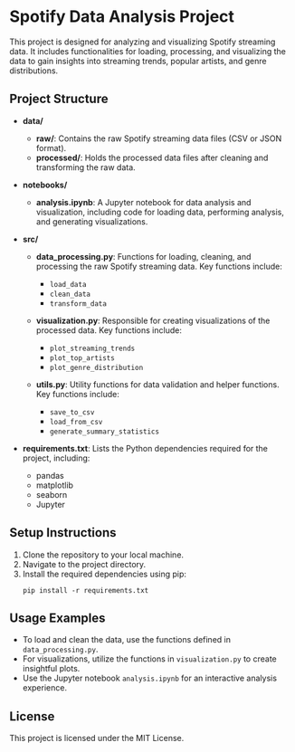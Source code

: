 # Spotify Data Analysis Project

This project is designed for analyzing and visualizing Spotify streaming data. It includes functionalities for loading, processing, and visualizing the data to gain insights into streaming trends, popular artists, and genre distributions.

## Project Structure

- **data/**
  - **raw/**: Contains the raw Spotify streaming data files (CSV or JSON format).
  - **processed/**: Holds the processed data files after cleaning and transforming the raw data.
  
- **notebooks/**
  - **analysis.ipynb**: A Jupyter notebook for data analysis and visualization, including code for loading data, performing analysis, and generating visualizations.

- **src/**
  - **data_processing.py**: Functions for loading, cleaning, and processing the raw Spotify streaming data. Key functions include:
    - `load_data`
    - `clean_data`
    - `transform_data`
  
  - **visualization.py**: Responsible for creating visualizations of the processed data. Key functions include:
    - `plot_streaming_trends`
    - `plot_top_artists`
    - `plot_genre_distribution`
  
  - **utils.py**: Utility functions for data validation and helper functions. Key functions include:
    - `save_to_csv`
    - `load_from_csv`
    - `generate_summary_statistics`

- **requirements.txt**: Lists the Python dependencies required for the project, including:
  - pandas
  - matplotlib
  - seaborn
  - Jupyter

## Setup Instructions

1. Clone the repository to your local machine.
2. Navigate to the project directory.
3. Install the required dependencies using pip:
   ```
   pip install -r requirements.txt
   ```

## Usage Examples

- To load and clean the data, use the functions defined in `data_processing.py`.
- For visualizations, utilize the functions in `visualization.py` to create insightful plots.
- Use the Jupyter notebook `analysis.ipynb` for an interactive analysis experience.

## License

This project is licensed under the MIT License.